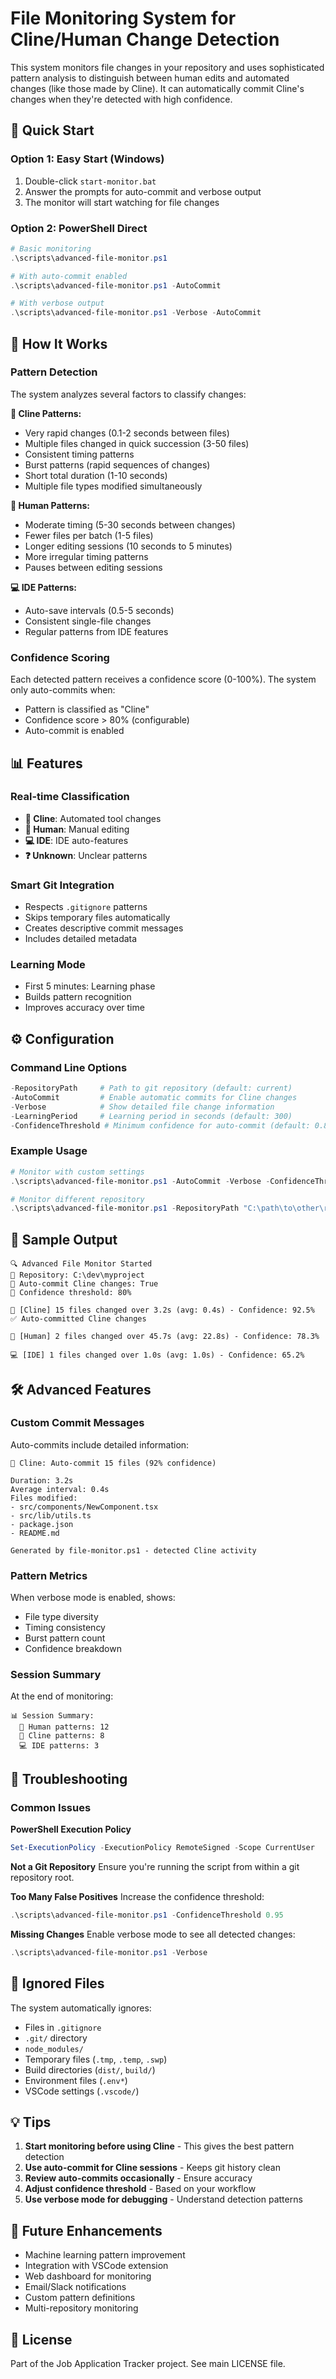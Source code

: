 # File Monitoring System for Cline/Human Change Detection

This system monitors file changes in your repository and uses sophisticated pattern analysis to distinguish between human edits and automated changes (like those made by Cline). It can automatically commit Cline's changes when they're detected with high confidence.

## 🚀 Quick Start

### Option 1: Easy Start (Windows)
1. Double-click `start-monitor.bat`
2. Answer the prompts for auto-commit and verbose output
3. The monitor will start watching for file changes

### Option 2: PowerShell Direct
```powershell
# Basic monitoring
.\scripts\advanced-file-monitor.ps1

# With auto-commit enabled
.\scripts\advanced-file-monitor.ps1 -AutoCommit

# With verbose output
.\scripts\advanced-file-monitor.ps1 -Verbose -AutoCommit
```

## 🧠 How It Works

### Pattern Detection
The system analyzes several factors to classify changes:

**🤖 Cline Patterns:**
- Very rapid changes (0.1-2 seconds between files)
- Multiple files changed in quick succession (3-50 files)
- Consistent timing patterns
- Burst patterns (rapid sequences of changes)
- Short total duration (1-10 seconds)
- Multiple file types modified simultaneously

**👤 Human Patterns:**
- Moderate timing (5-30 seconds between changes)
- Fewer files per batch (1-5 files)
- Longer editing sessions (10 seconds to 5 minutes)
- More irregular timing patterns
- Pauses between editing sessions

**💻 IDE Patterns:**
- Auto-save intervals (0.5-5 seconds)
- Consistent single-file changes
- Regular patterns from IDE features

### Confidence Scoring
Each detected pattern receives a confidence score (0-100%). The system only auto-commits when:
- Pattern is classified as "Cline"
- Confidence score > 80% (configurable)
- Auto-commit is enabled

## 📊 Features

### Real-time Classification
- **🤖 Cline**: Automated tool changes
- **👤 Human**: Manual editing
- **💻 IDE**: IDE auto-features
- **❓ Unknown**: Unclear patterns

### Smart Git Integration
- Respects `.gitignore` patterns
- Skips temporary files automatically
- Creates descriptive commit messages
- Includes detailed metadata

### Learning Mode
- First 5 minutes: Learning phase
- Builds pattern recognition
- Improves accuracy over time

## ⚙️ Configuration

### Command Line Options
```powershell
-RepositoryPath     # Path to git repository (default: current)
-AutoCommit         # Enable automatic commits for Cline changes
-Verbose            # Show detailed file change information
-LearningPeriod     # Learning period in seconds (default: 300)
-ConfidenceThreshold # Minimum confidence for auto-commit (default: 0.8)
```

### Example Usage
```powershell
# Monitor with custom settings
.\scripts\advanced-file-monitor.ps1 -AutoCommit -Verbose -ConfidenceThreshold 0.9

# Monitor different repository
.\scripts\advanced-file-monitor.ps1 -RepositoryPath "C:\path\to\other\repo" -AutoCommit
```

## 📝 Sample Output

```
🔍 Advanced File Monitor Started
📂 Repository: C:\dev\myproject
🤖 Auto-commit Cline changes: True
🎯 Confidence threshold: 80%

🤖 [Cline] 15 files changed over 3.2s (avg: 0.4s) - Confidence: 92.5%
✅ Auto-committed Cline changes

👤 [Human] 2 files changed over 45.7s (avg: 22.8s) - Confidence: 78.3%

💻 [IDE] 1 files changed over 1.0s (avg: 1.0s) - Confidence: 65.2%
```

## 🛠️ Advanced Features

### Custom Commit Messages
Auto-commits include detailed information:
```
🤖 Cline: Auto-commit 15 files (92% confidence)

Duration: 3.2s
Average interval: 0.4s
Files modified:
- src/components/NewComponent.tsx
- src/lib/utils.ts
- package.json
- README.md

Generated by file-monitor.ps1 - detected Cline activity
```

### Pattern Metrics
When verbose mode is enabled, shows:
- File type diversity
- Timing consistency
- Burst pattern count
- Confidence breakdown

### Session Summary
At the end of monitoring:
```
📊 Session Summary:
  👤 Human patterns: 12
  🤖 Cline patterns: 8
  💻 IDE patterns: 3
```

## 🔧 Troubleshooting

### Common Issues

**PowerShell Execution Policy**
```powershell
Set-ExecutionPolicy -ExecutionPolicy RemoteSigned -Scope CurrentUser
```

**Not a Git Repository**
Ensure you're running the script from within a git repository root.

**Too Many False Positives**
Increase the confidence threshold:
```powershell
.\scripts\advanced-file-monitor.ps1 -ConfidenceThreshold 0.95
```

**Missing Changes**
Enable verbose mode to see all detected changes:
```powershell
.\scripts\advanced-file-monitor.ps1 -Verbose
```

## 🚫 Ignored Files

The system automatically ignores:
- Files in `.gitignore`
- `.git/` directory
- `node_modules/`
- Temporary files (`.tmp`, `.temp`, `.swp`)
- Build directories (`dist/`, `build/`)
- Environment files (`.env*`)
- VSCode settings (`.vscode/`)

## 💡 Tips

1. **Start monitoring before using Cline** - This gives the best pattern detection
2. **Use auto-commit for Cline sessions** - Keeps git history clean
3. **Review auto-commits occasionally** - Ensure accuracy
4. **Adjust confidence threshold** - Based on your workflow
5. **Use verbose mode for debugging** - Understand detection patterns

## 🔮 Future Enhancements

- Machine learning pattern improvement
- Integration with VSCode extension
- Web dashboard for monitoring
- Email/Slack notifications
- Custom pattern definitions
- Multi-repository monitoring

## 📜 License

Part of the Job Application Tracker project. See main LICENSE file.

